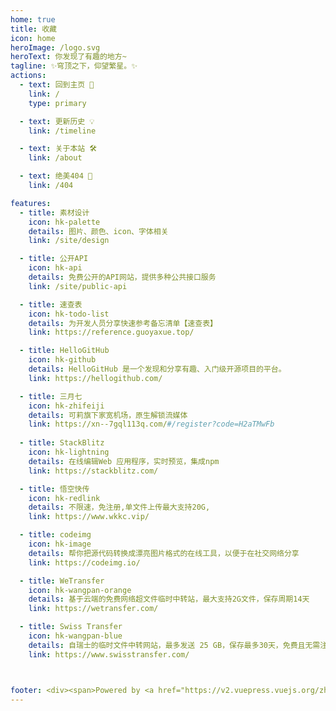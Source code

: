 ```yaml
---
home: true
title: 收藏
icon: home
heroImage: /logo.svg
heroText: 你发现了有趣的地方~
tagline: ✨穹顶之下，仰望繁星。✨
actions:
  - text: 回到主页 🧭
    link: /
    type: primary

  - text: 更新历史 💡
    link: /timeline

  - text: 关于本站 🛠
    link: /about

  - text: 绝美404 🎯
    link: /404

features:
  - title: 素材设计
    icon: hk-palette
    details: 图片、颜色、icon、字体相关
    link: /site/design

  - title: 公开API
    icon: hk-api
    details: 免费公开的API网站，提供多种公共接口服务
    link: /site/public-api

  - title: 速查表
    icon: hk-todo-list
    details: 为开发人员分享快速参考备忘清单【速查表】
    link: https://reference.guoyaxue.top/

  - title: HelloGitHub
    icon: hk-github
    details: HelloGitHub 是一个发现和分享有趣、入门级开源项目的平台。
    link: https://hellogithub.com/

  - title: 三月七
    icon: hk-zhifeiji
    details: 可莉旗下家宽机场，原生解锁流媒体
    link: https://xn--7gql113q.com/#/register?code=H2aTMwFb
    
  - title: StackBlitz
    icon: hk-lightning
    details: 在线编辑Web 应用程序，实时预览，集成npm
    link: https://stackblitz.com/

  - title: 悟空快传
    icon: hk-redlink
    details: 不限速，免注册,单文件上传最大支持20G,
    link: https://www.wkkc.vip/

  - title: codeimg
    icon: hk-image
    details: 帮你把源代码转换成漂亮图片格式的在线工具，以便于在社交网络分享
    link: https://codeimg.io/

  - title: WeTransfer
    icon: hk-wangpan-orange
    details: 基于云端的免费网络超文件临时中转站，最大支持2G文件，保存周期14天
    link: https://wetransfer.com/

  - title: Swiss Transfer
    icon: hk-wangpan-blue
    details: 自瑞士的临时文件中转网站，最多发送 25 GB，保存最多30天，免费且无需注册
    link: https://www.swisstransfer.com/



footer: <div><span>Powered by <a href="https://v2.vuepress.vuejs.org/zh/" target="_blank">VuePress</a></span>|<span>Theme by <a href="https://theme-hope.vuejs.press/zh/" target="_blank">Hope</a></span></div>
---
```



<!-- markdownlint-disable -->
